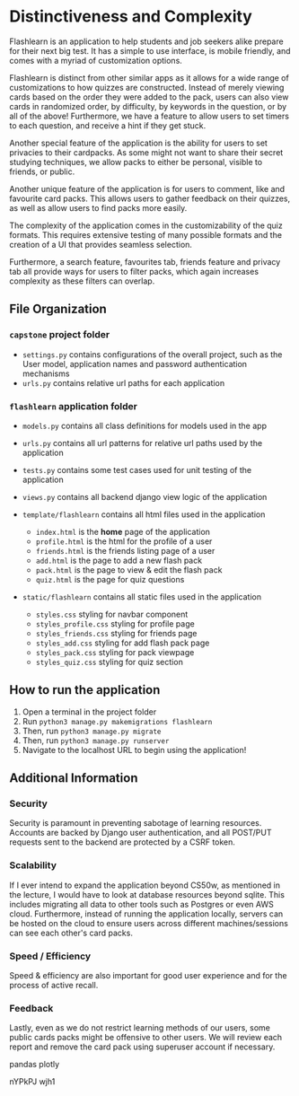 # Distinctiveness and Complexity

Flashlearn is an application to help students and job seekers alike prepare for their next big test. It has a simple to use interface, is mobile friendly, and comes with a myriad of customization options.

Flashlearn is distinct from other similar apps as it allows for a wide range of customizations to how quizzes are constructed. Instead of merely viewing cards based on the order they were added to the pack, users can also view cards in randomized order, by difficulty, by keywords in the question, or by all of the above!
Furthermore, we have a feature to allow users to set timers to each question, and receive a hint if they get stuck.

Another special feature of the application is the ability for users to set privacies to their cardpacks. As some might not want to share their secret studying techniques, we allow packs to either be personal, visible to friends, or public.

Another unique feature of the application is for users to comment, like and favourite card packs. This allows users to gather feedback on their quizzes, as well as allow users to find packs more easily.

The complexity of the application comes in the customizability of the quiz formats. This requires extensive testing of many possible formats and the creation of a UI that provides seamless selection.

Furthermore, a search feature, favourites tab, friends feature and privacy tab all provide ways for users to filter packs, which again increases complexity as these filters can overlap.

## File Organization

### `capstone` project folder

- `settings.py` contains configurations of the overall project, such as the User model, application names and password authentication mechanisms
- `urls.py` contains relative url paths for each application

### `flashlearn` application folder

- `models.py` contains all class definitions for models used in the app
- `urls.py` contains all url patterns for relative url paths used by the application
- `tests.py` contains some test cases used for unit testing of the application
- `views.py` contains all backend django view logic of the application

- `template/flashlearn` contains all html files used in the application

  - `index.html` is the **home** page of the application
  - `profile.html` is the html for the profile of a user
  - `friends.html` is the friends listing page of a user
  - `add.html` is the page to add a new flash pack
  - `pack.html` is the page to view & edit the flash pack
  - `quiz.html` is the page for quiz questions

- `static/flashlearn` contains all static files used in the application
  - `styles.css` styling for navbar component
  - `styles_profile.css` styling for profile page
  - `styles_friends.css` styling for friends page
  - `styles_add.css` styling for add flash pack page
  - `styles_pack.css` styling for pack viewpage
  - `styles_quiz.css` styling for quiz section

## How to run the application

1. Open a terminal in the project folder
2. Run `python3 manage.py makemigrations flashlearn`
3. Then, run `python3 manage.py migrate`
4. Then, run `python3 manage.py runserver`
5. Navigate to the localhost URL to begin using the application!

## Additional Information

### Security

Security is paramount in preventing sabotage of learning resources. Accounts are backed by Django user authentication, and all POST/PUT requests sent to the backend are protected by a CSRF token.

### Scalability

If I ever intend to expand the application beyond CS50w, as mentioned in the lecture, I would have to look at database resources beyond sqlite. This includes migrating all data to other tools such as Postgres or even AWS cloud. Furthermore, instead of running the application locally, servers can be hosted on the cloud to ensure users across different machines/sessions can see each other's card packs.

### Speed / Efficiency

Speed & efficiency are also important for good user experience and for the process of active recall.

### Feedback

Lastly, even as we do not restrict learning methods of our users, some public cards packs might be offensive to other users. We will review each report and remove the card pack using superuser account if necessary.

pandas
plotly

nYPkPJ
wjh1
